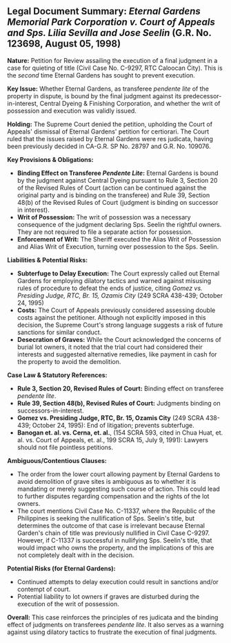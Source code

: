 ## Legal Document Summary: *Eternal Gardens Memorial Park Corporation v. Court of Appeals and Sps. Lilia Sevilla and Jose Seelin* (G.R. No. 123698, August 05, 1998)

**Nature:** Petition for Review assailing the execution of a final judgment in a case for quieting of title (Civil Case No. C-9297, RTC Caloocan City). This is the *second* time Eternal Gardens has sought to prevent execution.

**Key Issue:** Whether Eternal Gardens, as transferee *pendente lite* of the property in dispute, is bound by the final judgment against its predecessor-in-interest, Central Dyeing & Finishing Corporation, and whether the writ of possession and execution was validly issued.

**Holding:** The Supreme Court denied the petition, upholding the Court of Appeals' dismissal of Eternal Gardens' petition for certiorari. The Court ruled that the issues raised by Eternal Gardens were res judicata, having been previously decided in CA-G.R. SP No. 28797 and G.R. No. 109076.

**Key Provisions & Obligations:**

*   **Binding Effect on Transferee *Pendente Lite*:** Eternal Gardens is bound by the judgment against Central Dyeing pursuant to Rule 3, Section 20 of the Revised Rules of Court (action can be continued against the original party and is binding on the transferee) and Rule 39, Section 48(b) of the Revised Rules of Court (judgment is binding on successor in interest).
*   **Writ of Possession:** The writ of possession was a necessary consequence of the judgment declaring Sps. Seelin the rightful owners. They are not required to file a separate action for possession.
*   **Enforcement of Writ:** The Sheriff executed the Alias Writ of Possession and Alias Writ of Execution, turning over possession to the Sps. Seelin.

**Liabilities & Potential Risks:**

*   **Subterfuge to Delay Execution:** The Court expressly called out Eternal Gardens for employing dilatory tactics and warned against misusing rules of procedure to defeat the ends of justice, citing *Gomez vs. Presiding Judge, RTC, Br. 15, Ozamis City* (249 SCRA 438-439; October 24, 1995)
*   **Costs:**  The Court of Appeals previously considered assessing double costs against the petitioner. Although not explicitly imposed in this decision, the Supreme Court's strong language suggests a risk of future sanctions for similar conduct.
*   **Desecration of Graves:** While the Court acknowledged the concerns of burial lot owners, it noted that the trial court had considered their interests and suggested alternative remedies, like payment in cash for the property to avoid the demolition.

**Case Law & Statutory References:**

*   **Rule 3, Section 20, Revised Rules of Court:** Binding effect on transferee *pendente lite*.
*   **Rule 39, Section 48(b), Revised Rules of Court:** Judgments binding on successors-in-interest.
*   **Gomez vs. Presiding Judge, RTC, Br. 15, Ozamis City** (249 SCRA 438-439; October 24, 1995): End of litigation; prevents subterfuge.
*   **Banogan et. al. vs. Cerna, et. al.**, (154 SCRA 593, cited in Chua Huat, et. al. vs. Court of Appeals, et. al., 199 SCRA 15, July 9, 1991): Lawyers should not file pointless petitions.

**Ambiguous/Contentious Clauses:**

*   The order from the lower court allowing payment by Eternal Gardens to avoid demolition of grave sites is ambiguous as to whether it is mandating or merely suggesting such course of action.  This could lead to further disputes regarding compensation and the rights of the lot owners.
*   The court mentions Civil Case No. C-11337, where the Republic of the Philippines is seeking the nullification of Sps. Seelin's title, but determines the outcome of that case is irrelevant because Eternal Garden's chain of title was previously nullified in Civil Case C-9297. However, if C-11337 is successful in nullifying Sps. Seelin's title, that would impact who owns the property, and the implications of this are not completely dealt with in the decision.

**Potential Risks (for Eternal Gardens):**

*   Continued attempts to delay execution could result in sanctions and/or contempt of court.
*   Potential liability to lot owners if graves are disturbed during the execution of the writ of possession.

**Overall:** This case reinforces the principles of res judicata and the binding effect of judgments on transferees *pendente lite*. It also serves as a warning against using dilatory tactics to frustrate the execution of final judgments.
